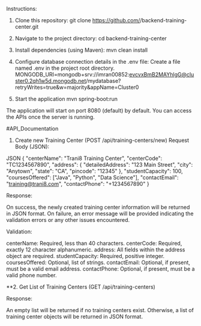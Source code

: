 Instructions:

1) Clone this repository:
git clone https://github.com/<your-github-username>/backend-training-center.git


2) Navigate to the project directory:
cd backend-training-center

3) Install dependencies (using Maven):
mvn clean install

4) Configure database connection details in the .env file:
Create a file named .env in the project root directory.
MONGODB_URI=mongodb+srv://imran00852:evcvxBmB2MAYhlgG@cluster0.2qh1w5d.mongodb.net/mydatabase?retryWrites=true&w=majority&appName=Cluster0

5) Start the application
mvn spring-boot:run

The application will start on port 8080 (default) by default. You can access the APIs once the server is running.

#API_Documentation
1. Create new Training Center (POST /api/training-centers/new)
   Request Body (JSON):

JSON
{
"centerName": "Trani8 Training Center",
"centerCode": "TC1234567890",
"address": {
"detailedAddress": "123 Main Street",
"city": "Anytown",
"state": "CA",
"pincode": "12345"
},
"studentCapacity": 100,
"coursesOffered": ["Java", "Python", "Data Science"],
"contactEmail": "training@trani8.com",
"contactPhone": "+1234567890"
}

Response:

On success, the newly created training center information will be returned in JSON format.
On failure, an error message will be provided indicating the validation errors or any other issues encountered.

Validation:

centerName: Required, less than 40 characters.
centerCode: Required, exactly 12 character alphanumeric.
address: All fields within the address object are required.
studentCapacity: Required, positive integer.
coursesOffered: Optional, list of strings.
contactEmail: Optional, if present, must be a valid email address.
contactPhone: Optional, if present, must be a valid phone number.


**2. Get List of Training Centers (GET /api/training-centers)

Response:

An empty list will be returned if no training centers exist.
Otherwise, a list of training center objects will be returned in JSON format.
